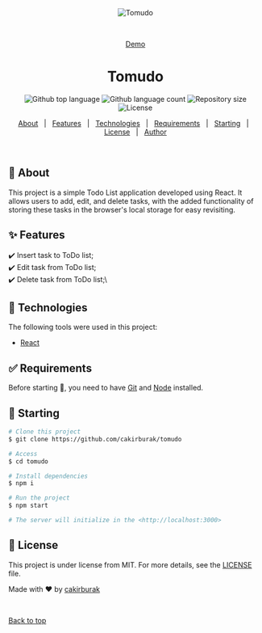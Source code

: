 <div align="center" id="top"> 
  <img src="./.github/app.gif" alt="Tomudo" />

  &#xa0;

  <a href="https://tomudo.onrender.com">Demo</a>
</div>

<h1 align="center">Tomudo</h1>

<p align="center">
  <img alt="Github top language" src="https://img.shields.io/github/languages/top/cakirburak/tomudo?color=56BEB8">

  <img alt="Github language count" src="https://img.shields.io/github/languages/count/cakirburak/tomudo?color=56BEB8">

  <img alt="Repository size" src="https://img.shields.io/github/repo-size/cakirburak/tomudo?color=56BEB8">

  <img alt="License" src="https://img.shields.io/github/license/cakirburak/tomudo?color=56BEB8">

</p>


<p align="center">
  <a href="#dart-about">About</a> &#xa0; | &#xa0; 
  <a href="#sparkles-features">Features</a> &#xa0; | &#xa0;
  <a href="#rocket-technologies">Technologies</a> &#xa0; | &#xa0;
  <a href="#white_check_mark-requirements">Requirements</a> &#xa0; | &#xa0;
  <a href="#checkered_flag-starting">Starting</a> &#xa0; | &#xa0;
  <a href="#memo-license">License</a> &#xa0; | &#xa0;
  <a href="https://github.com/cakirburak" target="_blank">Author</a>
</p>

<br>

## :dart: About ##

This project is a simple Todo List application developed using React. It allows users to add, edit, and delete tasks, with the added functionality of storing these tasks in the browser's local storage for easy revisiting.

## :sparkles: Features ##

:heavy_check_mark: Insert task to ToDo list;\
:heavy_check_mark: Edit task from ToDo list;\
:heavy_check_mark: Delete task from ToDo list;\

## :rocket: Technologies ##

The following tools were used in this project:

- [React](https://pt-br.reactjs.org/)

## :white_check_mark: Requirements ##

Before starting :checkered_flag:, you need to have [Git](https://git-scm.com) and [Node](https://nodejs.org/en/) installed.

## :checkered_flag: Starting ##

```bash
# Clone this project
$ git clone https://github.com/cakirburak/tomudo

# Access
$ cd tomudo

# Install dependencies
$ npm i

# Run the project
$ npm start

# The server will initialize in the <http://localhost:3000>
```

## :memo: License ##

This project is under license from MIT. For more details, see the [LICENSE](LICENSE.md) file.


Made with :heart: by <a href="https://github.com/cakirburak" target="_blank">cakirburak</a>

&#xa0;

<a href="#top">Back to top</a>
